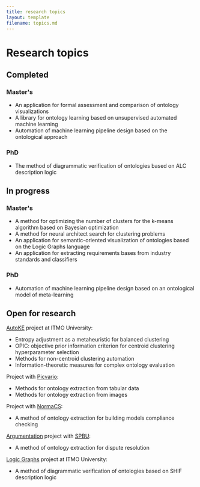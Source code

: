 ```yaml
---
title: research topics
layout: template
filename: topics.md
--- 
```

# Research topics

## Completed

### Master's
-	An application for formal assessment and comparison of ontology visualizations
-	A library for ontology learning based on unsupervised automated machine learning
-	Automation of machine learning pipeline design based on the ontological approach

### PhD
-	The method of diagrammatic verification of ontologies based on ALC description logic

## In progress

### Master's
-	A method for optimizing the number of clusters for the k-means algorithm based on Bayesian optimization
-	A method for neural architect search for clustering problems
-	An application for semantic-oriented visualization of ontologies based on the Logic Graphs language
-	An application for extracting requirements bases from industry standards and classifiers

### PhD
- Automation of machine learning pipeline design based on an ontological model of meta-learning

## Open for research

[AutoKE](https://ldrbmrtv.github.io/AutoKE/) project at ITMO University:
- Entropy adjustment as a metaheuristic for balanced clustering
- OPIC: objective prior information criterion for centroid clustering hyperparameter selection
- Methods for non-centroid clustering automation
- Information-theoretic measures for complex ontology evaluation

Project with [Picvario](https://picvario.com/):
- Methods for ontology extraction from tabular data
- Methods for ontology extraction from images

Project with [NormaCS](https://www.normacs.ru/):
- A method of ontology extraction for building models compliance checking

[Argumentation](http://argumentation.tilda.ws/) project with [SPBU](https://english.spbu.ru/):
- A method of ontology extraction for dispute resolution

[Logic Graphs](https://logic-graphs.github.io/) project at ITMO University:
- A method of diagrammatic verification of ontologies based on SHIF description logic
